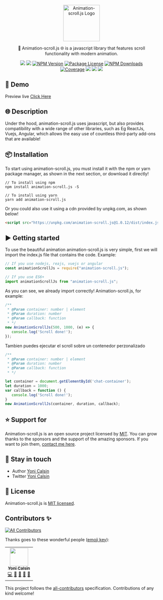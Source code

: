 <p align="center">
  <a href="https://github.com/yonicb/animation-scroll.js" target="blank"><img src="https://i.ibb.co/HPCbW6q/animation-scroll-js.png" width="120" alt="Animation-scroll.js Logo" /></a>
</p>

<p align="center">
🎨 Animation-scroll.js 🌐 is a javascript library that features scroll functionality with modern animation.
</p>
<p align="center" style="max-width: 450px; margin: auto;">
   <a href="https://github.com/yonicb/animation-scroll.js"><img src="https://img.shields.io/badge/all_contributors-1-orange.svg?style=flat-square" /></a>
   <a href="https://github.com/yonicb/animation-scroll.js"><img src="https://img.shields.io/spiget/stars/1000?color=brightgreen&label=Star&logo=github" /></a>
   <a href="https://www.npmjs.com/animation-scroll.js" target="_blank">
   <img src="https://img.shields.io/npm/v/animation-scroll.js" alt="NPM Version" /></a>
   <a href="https://www.npmjs.com/animation-scroll.js" target="_blank">
   <img src="https://img.shields.io/npm/l/animation-scroll.js" alt="Package License" /></a>
   <a href="https://www.npmjs.com/animation-scroll.js" target="_blank">
   <img src="https://img.shields.io/npm/dm/animation-scroll.js" alt="NPM Downloads" /></a>
   <a href="https://github.com/yonicb/animation-scroll.js" target="_blank">
   <img src="https://s3.amazonaws.com/assets.coveralls.io/badges/coveralls_95.svg" alt="Coverage" /></a>
   <a href="https://github.com/yonicb/animation-scroll.js"><img src="https://img.shields.io/badge/Github%20Page-animation.scroll.js-yellow?style=flat-square&logo=github" /></a>
   <a href="https://github.com/yonicb"><img src="https://img.shields.io/badge/Author-Yoni%20Calsin-blueviolet?style=flat-square&logo=appveyor" /></a>
   <a href="https://twitter.com/yonicalsin" target="_blank">
   <img src="https://img.shields.io/twitter/follow/yonicalsin.svg?style=social&label=Follow"></a>
</p>

## 🎉 Demo
Preview live [Click Here](https://yonicb.github.io/animation-scroll.js)

## 🌐 Description

<p>
Under the hood, animation-scroll.js uses javascript, but also provides compatibility with a wide range of other libraries, such as Eg ReactJs, Vuejs, Angular, which allows the easy use of countless third-party add-ons that are available!
</p>

## 📦 Installation
<p>
To start using animation-scroll.js, you must install it with the npm or yarn package manager, as shown in the next section, or download it directly!
</p>

``` properties
// To install using npm
npm install animation-scroll.js -S

// To install using yarn
yarn add animation-scroll.js
```
<p>
Or you could also use it using a cdn provided by unpkg.com, as shown below!
</p>

``` html
<script src="https://unpkg.com/animation-scroll.js@1.0.12/dist/index.js"></script>
```

<!-- ## Getting started -->
## ▶️ Getting started
<p>
To use the beautiful animation animation-scroll.js is very simple, first we will import the index.js file that contains the code. Example:
</p>

```js
// If you use nodejs, reajs, vuejs or angular
const animationScrollJs = require("animation-scroll.js");

// If you use ES6+
import animationScrollJs from "animation-scroll.js";
```
<p>
As you can see, we already import correctly! Animation-scroll.js, for example:
</p>

```js
/**
 * @Param container: number | element
 * @Param duration: number
 * @Param callback: function
 * */
new AnimationScrollJs(500, 1000, (e) => {
   console.log('Scroll done!');
});
```

<p>
Tambien puedes ejecutar el scroll sobre un contenedor perzonalizado
</p>

```js
/**
 * @Param container: number | element
 * @Param duration: number
 * @Param callback: function
 * */

let container = document.getElementById('chat-container');
let duration = 1000;
var callback = function () {
   console.log('Scroll done!');
}
new AnimationScrollJs(container, duration, callback);
```


## ⭐ Support for

Animation-scroll.js is an open source project licensed by [MIT](LICENSE). You can grow thanks to the sponsors and the support of the amazing sponsors. If you want to join them, [contact me here](mailto:helloyonicb@gmail.com).


## 🎩 Stay in touch

* Author [Yoni Calsin](https://github.com/yonicb)
* Twitter [Yoni Calsin](https://twitter.com/yonicalsin)

## 📜 License

Animation-scroll.js is [MIT licensed](LICENSE).

## Contributors ✨

<!-- ALL-CONTRIBUTORS-BADGE:START - Do not remove or modify this section -->
[![All Contributors](https://img.shields.io/badge/all_contributors-1-orange.svg?style=flat-square)](#contributors-)
<!-- ALL-CONTRIBUTORS-BADGE:END -->

Thanks goes to these wonderful people ([emoji key](https://allcontributors.org/docs/en/emoji-key)):


<!-- ALL-CONTRIBUTORS-LIST:START - Do not remove or modify this section -->
<!-- prettier-ignore-start -->
<!-- markdownlint-disable -->
<table>
  <tr>
    <td align="center"><a href="https://twitter.com/yonicalsin"><img src="https://avatars0.githubusercontent.com/u/58490737?v=4" width="60px;" alt=""/><br /><sub><b>Yoni Calsin</b></sub></a><br /><a href="https://github.com/animation-scroll.js/animation-scroll.js/commits?author=yonicb" title="Code">💻</a> <a href="#maintenance-yonicb" title="Maintenance">🚧</a> <a href="#ideas-yonicb" title="Ideas, Planning, & Feedback">🤔</a> <a href="#design-yonicb" title="Design">🎨</a> <a href="https://github.com/animation-scroll.js/animation-scroll.js/commits?author=yonicb" title="Documentation">📖</a></td>
  </tr>
</table>

<!-- markdownlint-enable -->
<!-- prettier-ignore-end -->
<!-- ALL-CONTRIBUTORS-LIST:END -->

This project follows the [all-contributors](https://github.com/all-contributors/all-contributors) specification. Contributions of any kind welcome!